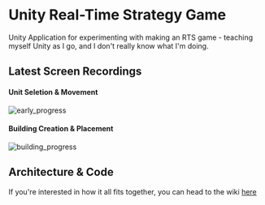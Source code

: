 # Unity Real-Time Strategy Game
Unity Application for experimenting with making an RTS game - teaching myself Unity as I go, and I don't really know what I'm doing.

## Latest Screen Recordings

#### Unit Seletion & Movement

![early_progress](https://user-images.githubusercontent.com/7125236/28754348-3706af38-753b-11e7-96b3-314da9b7d328.gif)

#### Building Creation & Placement

![building_progress](https://user-images.githubusercontent.com/7125236/28756662-9994f9aa-756a-11e7-89dd-dfb0e0dc628f.gif)


## Architecture & Code

If you're interested in how it all fits together, you can head to the wiki [here](https://github.com/jdp1g09/unity-rts/wiki)
